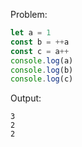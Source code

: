 Problem:

```js
let a = 1
const b = ++a
const c = a++
console.log(a)
console.log(b)
console.log(c)
```

Output:
```
3
2
2
```
